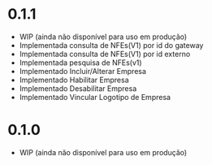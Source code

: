 # 0.1.1
- WIP (ainda não disponível para uso em produção)
- Implementada consulta de NFEs(V1) por id do gateway
- Implementada consulta de NFEs(V1) por id externo
- Implementada pesquisa de NFEs(v1)
- Implementado Incluir/Alterar Empresa
- Implementado Habilitar Empresa
- Implementado Desabilitar Empresa
- Implementado Vincular Logotipo de Empresa
# 0.1.0
- WIP (ainda não disponível para uso em produção)

